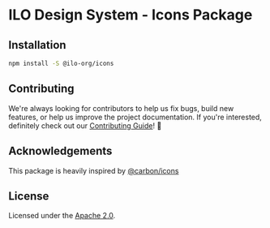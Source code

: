 # ILO Design System - Icons Package

## Installation

```bash
npm install -S @ilo-org/icons
```

## Contributing

We're always looking for contributors to help us fix bugs, build new features,
or help us improve the project documentation. If you're interested, definitely
check out our [Contributing Guide](/.github/CONTRIBUTING.md)! 👀

## Acknowledgements

This package is heavily inspired by [@carbon/icons](https://github.com/carbon-design-system/carbon/tree/main/packages/icons)

## License

Licensed under the [Apache 2.0](/LICENSE).
